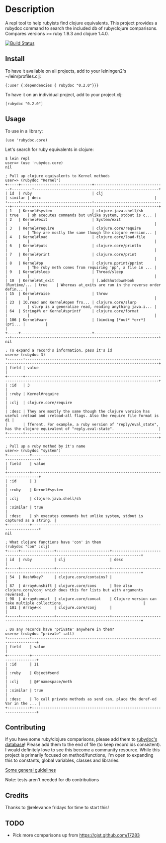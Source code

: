 # Description

A repl tool to help rubyists find clojure equivalents. This project
provides a rubydoc command to search the included db of ruby/clojure
comparisons. Compares versions >= ruby 1.9.3 and clojure 1.4.0.

[![Build Status](https://secure.travis-ci.org/cldwalker/rubydoc.png?branch=master)](http://travis-ci.org/cldwalker/rubydoc)

## Install

To have it available on all projects, add to your leiningen2's ~/lein/profiles.clj:

    {:user {:dependencies { rubydoc "0.2.0"}}}

To have it on an individual project, add to your project.clj:

    [rubydoc "0.2.0"]

## Usage

To use in a library:

    (use 'rubydoc.core)

Let's search for ruby equivalents in clojure:

    $ lein repl
    user=> (use 'rubydoc.core)
    nil

    ; Pull up clojure equivalents to Kernel methods
    user=> (rubydoc "Kernel")
    +-----+--------------------------------+--------------------------------+---------+--------------------------------------------------------+
    | id  | ruby                           | clj                            | similar | desc                                                   |
    +-----+--------------------------------+--------------------------------+---------+--------------------------------------------------------+
    | 1   | Kernel#system                  | clojure.java.shell/sh          | true    | sh executes commands but unlike system, stdout is c... |
    | 2   | Kernel#exit                    | System/exit                    |         |                                                        |
    | 3   | Kernel#require                 | clojure.core/require           |         | They are mostly the same though the clojure version... |
    | 4   | Kernel#load                    | clojure.core/load-file         |         |                                                        |
    | 6   | Kernel#puts                    | clojure.core/println           |         |                                                        |
    | 7   | Kernel#print                   | clojure.core/print             |         |                                                        |
    | 8   | Kernel#pp                      | clojure.pprint/pprint          |         | The ruby meth comes from requiring 'pp', a file in ... |
    | 9   | Kernel#sleep                   | Thread/sleep                   |         |                                                        |
    | 10  | Kernel#at_exit                 | (.addShutdownHook (Runtime/... | true    | Whereas at_exits are run in the reverse order defin... |
    | 15  | Kernel#raise                   | throw                          |         |                                                        |
    | 23  | IO.read and Kernel#open fro... | clojure.core/slurp             |         | slurp is a generalize read, reading anything java.i... |
    | 64  | String#% or Kernel#sprintf     | clojure.core/format            |         |                                                        |
    | 106 | Kernel#warn                    | (binding [*out* *err*] (pri... |         |                                                        |
    +-----+--------------------------------+--------------------------------+---------+--------------------------------------------------------+
    nil

    ; To expand a record's information, pass it's id
    user=> (rubydoc 3)
    +-------+----------------------------------------------------------------------------------------------------------------------------------+
    | field | value                                                                                                                            |
    +-------+----------------------------------------------------------------------------------------------------------------------------------+
    | :id   | 3                                                                                                                                |
    | :ruby | Kernel#require                                                                                                                   |
    | :clj  | clojure.core/require                                                                                                             |
    | :desc | They are mostly the same though the clojure version has useful :reload and :reload-all flags. Also the require file format is di |
    |       | fferent. For example, a ruby version of "reply/eval_state", has the clojure equivalent of "reply.eval-state".                    |
    +-------+----------------------------------------------------------------------------------------------------------------------------------+

    ; Pull up a ruby method by it's name
    user=> (rubydoc "system")
    +----------+-------------------------------------------------------------------------+
    | field    | value                                                                   |
    +----------+-------------------------------------------------------------------------+
    | :id      | 1                                                                       |
    | :ruby    | Kernel#system                                                           |
    | :clj     | clojure.java.shell/sh                                                   |
    | :similar | true                                                                    |
    | :desc    | sh executes commands but unlike system, stdout is captured as a string. |
    +----------+-------------------------------------------------------------------------+
    nil

    ; What clojure functions have 'con' in them
    (rubydoc "con" :clj)
    +-----+---------------+------------------------+-----------------------------------------------------------------------------------+
    | id  | ruby          | clj                    | desc                                                                              |
    +-----+---------------+------------------------+-----------------------------------------------------------------------------------+
    | 54  | Hash#key?     | clojure.core/contains? |                                                                                   |
    | 87  | Array#unshift | clojure.core/cons      | See also clojure.core/conj which does this for lists but with arguments reversed. |
    | 98  | Array#concat  | clojure.core/concat    | Clojure version can take multiple collections.                                    |
    | 101 | Array#<<      | clojure.core/conj      |                                                                                   |
    +-----+---------------+------------------------+-----------------------------------------------------------------------------------+

    ; Do any records have 'private' anywhere in them?
    user=> (rubydoc "private" :all)
    +----------+------------------------------------------------------------------------+
    | field    | value                                                                  |
    +----------+------------------------------------------------------------------------+
    | :id      | 11                                                                     |
    | :ruby    | Object#send                                                            |
    | :clj     | @#'namespace/meth                                                      |
    | :similar | true                                                                   |
    | :desc    | To call private methods as send can, place the deref-ed Var in the ... |
    +----------+------------------------------------------------------------------------+

## Contributing

If you have some ruby/clojure comparisons, please add them to [rubydoc's
database](https://github.com/cldwalker/rubydoc/blob/master/src/rubydoc/db.yml)!
Please add them to the end of file (to keep record ids consistent). I would
definitely love to see this become a community resource. While this project is
primarily focused on method/functions, I'm open to expanding this to constants,
global variables, classes and libraries.

[Some general guidelines](http://tagaholic.me/contributing.html)

Note: tests aren't needed for db contributions

## Credits
Thanks to @relevance fridays for time to start this!

## TODO
* Pick more comparisons up from https://gist.github.com/17283
